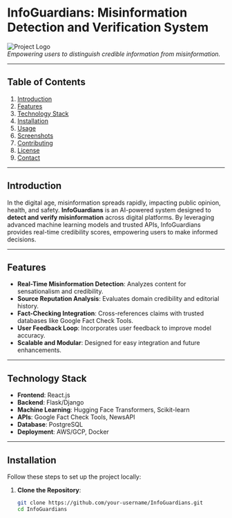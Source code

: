 # **InfoGuardians: Misinformation Detection and Verification System**

![Project Logo](https://via.placeholder.com/150)  
*Empowering users to distinguish credible information from misinformation.*

---

## **Table of Contents**
1. [Introduction](#introduction)
2. [Features](#features)
3. [Technology Stack](#technology-stack)
4. [Installation](#installation)
5. [Usage](#usage)
6. [Screenshots](#screenshots)
7. [Contributing](#contributing)
8. [License](#license)
9. [Contact](#contact)

---

## **Introduction**
In the digital age, misinformation spreads rapidly, impacting public opinion, health, and safety. **InfoGuardians** is an AI-powered system designed to **detect and verify misinformation** across digital platforms. By leveraging advanced machine learning models and trusted APIs, InfoGuardians provides real-time credibility scores, empowering users to make informed decisions.

---

## **Features**
- **Real-Time Misinformation Detection**: Analyzes content for sensationalism and credibility.
- **Source Reputation Analysis**: Evaluates domain credibility and editorial history.
- **Fact-Checking Integration**: Cross-references claims with trusted databases like Google Fact Check Tools.
- **User Feedback Loop**: Incorporates user feedback to improve model accuracy.
- **Scalable and Modular**: Designed for easy integration and future enhancements.

---

## **Technology Stack**
- **Frontend**: React.js
- **Backend**: Flask/Django
- **Machine Learning**: Hugging Face Transformers, Scikit-learn
- **APIs**: Google Fact Check Tools, NewsAPI
- **Database**: PostgreSQL
- **Deployment**: AWS/GCP, Docker

---

## **Installation**
Follow these steps to set up the project locally:

1. **Clone the Repository**:
   ```bash
   git clone https://github.com/your-username/InfoGuardians.git
   cd InfoGuardians
